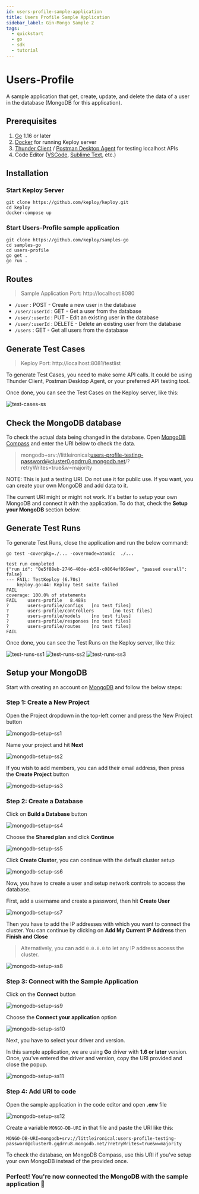 ```yaml
---
id: users-profile-sample-application
title: Users Profile Sample Application
sidebar_label: Gin-Mongo Sample 2
tags:
  - quickstart
  - go
  - sdk
  - tutorial
---
```


# Users-Profile

A sample application that get, create, update, and delete the data of a user in the database (MongoDB for this application).

## Prerequisites

1. [Go](https://go.dev/doc/install) 1.16 or later
2. [Docker](https://docs.docker.com/engine/install/) for running Keploy server
3. [Thunder Client](https://marketplace.visualstudio.com/items?itemName=rangav.vscode-thunder-client) / [Postman Desktop Agent](https://www.postman.com/downloads/postman-agent/) for testing localhost APIs
4. Code Editor ([VSCode](https://code.visualstudio.com/download), [Sublime Text](https://www.sublimetext.com/download), etc.)

## Installation

### Start Keploy Server

```
git clone https://github.com/keploy/keploy.git
cd keploy
docker-compose up
```

### Start Users-Profile sample application

```
git clone https://github.com/keploy/samples-go
cd samples-go
cd users-profile
go get .
go run .
```

## Routes

> Sample Application Port: http://localhost:8080

- `/user` : POST - Create a new user in the database
- `/user/:userId` : GET - Get a user from the database
- `/user/:userId` : PUT - Edit an existing user in the database
- `/user/:userId` : DELETE - Delete an existing user from the database
- `/users` : GET - Get all users from the database

## Generate Test Cases

> Keploy Port: http://localhost:8081/testlist

To generate Test Cases, you need to make some API calls. It could be using Thunder Client, Postman Desktop Agent, or your preferred API testing tool.

Once done, you can see the Test Cases on the Keploy server, like this:

![test-cases-ss](https://raw.githubusercontent.com/keploy/samples-go/main/users-profile/assets/test-cases-ss.png)

## Check the MongoDB database

To check the actual data being changed in the database. Open [MongoDB Compass](https://www.mongodb.com/products/compass) and enter the URI below to check the data.

> mongodb+srv://littleironical:users-profile-testing-password@cluster0.gqdrru8.mongodb.net/?retryWrites=true&w=majority

NOTE: This is just a testing URI. Do not use it for public use. If you want, you can create your own MongoDB and add data to it.

The current URI might or might not work. It's better to setup your own MongoDB and connect it with the application. To do that, check the **Setup your MongoDB** section below.

## Generate Test Runs

To generate Test Runs, close the application and run the below command:

```
go test -coverpkg=./... -covermode=atomic  ./...
```

```
test run completed
{"run id": "0e5f88eb-2746-40de-ab58-c0864ef869ee", "passed overall": false}
--- FAIL: TestKeploy (6.70s)
    keploy.go:44: Keploy test suite failed
FAIL
coverage: 100.0% of statements
FAIL    users-profile   8.489s
?       users-profile/configs   [no test files]
?       users-profile/controllers       [no test files]
?       users-profile/models    [no test files]
?       users-profile/responses [no test files]
?       users-profile/routes    [no test files]
FAIL
```

Once done, you can see the Test Runs on the Keploy server, like this:

![test-runs-ss1](https://raw.githubusercontent.com/keploy/samples-go/main/users-profile/assets/test-runs-ss1.png)
![test-runs-ss2](https://raw.githubusercontent.com/keploy/samples-go/main/users-profile/assets/test-runs-ss2.png)
![test-runs-ss3](https://raw.githubusercontent.com/keploy/samples-go/main/users-profile/assets/test-runs-ss3.png)

## Setup your MongoDB

Start with creating an account on [MongoDB](https://www.mongodb.com/) and follow the below steps:

### **Step 1: Create a New Project**

Open the Project dropdown in the top-left corner and press the New Project button

![mongodb-setup-ss1](https://raw.githubusercontent.com/keploy/samples-go/main/users-profile/assets/mongodb-setup-ss1.png)

Name your project and hit **Next**

![mongodb-setup-ss2](https://github.com/keploy/samples-go/raw/main/users-profile/assets/mongodb-setup-ss2.png)

If you wish to add members, you can add their email address, then press the **Create Project** button

![mongodb-setup-ss3](https://github.com/keploy/samples-go/raw/main/users-profile/assets/mongodb-setup-ss3.png)

### **Step 2: Create a Database**

Click on **Build a Database** button

![mongodb-setup-ss4](https://github.com/keploy/samples-go/raw/main/users-profile/assets/mongodb-setup-ss4.png)

Choose the **Shared plan** and click **Continue**

![mongodb-setup-ss5](https://github.com/keploy/samples-go/raw/main/users-profile/assets/mongodb-setup-ss5.png)

Click **Create Cluster**, you can continue with the default cluster setup

![mongodb-setup-ss6](https://github.com/keploy/samples-go/raw/main/users-profile/assets/mongodb-setup-ss6.png)

Now, you have to create a user and setup network controls to access the database.

First, add a username and create a password, then hit **Create User**

![mongodb-setup-ss7](https://github.com/keploy/samples-go/raw/main/users-profile/assets/mongodb-setup-ss7.png)

Then you have to add the IP addresses with which you want to connect the cluster. You can continue by clicking on **Add My Current IP Address** then **Finish and Close**

> Alternatively, you can add `0.0.0.0` to let any IP address access the cluster.

![mongodb-setup-ss8](https://github.com/keploy/samples-go/raw/main/users-profile/assets/mongodb-setup-ss8.png)

### **Step 3: Connect with the Sample Application**

Click on the **Connect** button

![mongodb-setup-ss9](https://github.com/keploy/samples-go/raw/main/users-profile/assets/mongodb-setup-ss9.png)

Choose the **Connect your application** option

![mongodb-setup-ss10](https://github.com/keploy/samples-go/raw/main/users-profile/assets/mongodb-setup-ss10.png)

Next, you have to select your driver and version.

In this sample application, we are using **Go** driver with **1.6 or later** version. Once, you've entered the driver and version, copy the URI provided and close the popup.

![mongodb-setup-ss11](https://github.com/keploy/samples-go/raw/main/users-profile/assets/mongodb-setup-ss11.png)

### **Step 4: Add URI to code**

Open the sample application in the code editor and open **.env** file

![mongodb-setup-ss12](https://github.com/keploy/samples-go/raw/main/users-profile/assets/mongodb-setup-ss12.png)

Create a variable `MONGO-DB-URI` in that file and paste the URI like this:

```
MONGO-DB-URI=mongodb+srv://littleironical:users-profile-testing-password@cluster0.gqdrru8.mongodb.net/?retryWrites=true&w=majority
```

To check the database, on MongoDB Compass, use this URI if you've setup your own MongoDB instead of the provided once.

### Perfect! You're now connected the MongoDB with the sample application 🥳
